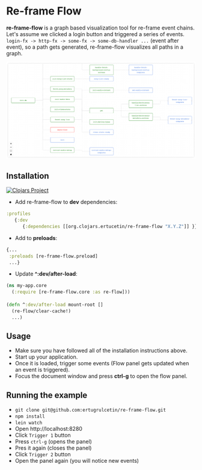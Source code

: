 # Re-frame Flow

**re-frame-flow** is a graph based visualization tool for re-frame event chains. Let's assume we clicked a login button and triggered a series of events. `login-fx -> http-fx -> some-fx -> some-db-handler ...` (event after event), so a path gets generated, re-frame-flow visualizes all paths in a graph.

![Re-frame Flow](imgs/re-frame-flow-example.png)


## Installation
[![Clojars Project](https://clojars.org/org.clojars.ertucetin/re-frame-flow/latest-version.svg)](https://clojars.org/konva-cljs)


- Add re-frame-flow to **dev** dependencies:
```clojure
:profiles
   {:dev
      {:dependencies [[org.clojars.ertucetin/re-frame-flow "X.Y.Z"]] }}
```

- Add to **preloads**:
```clojure
{...
 :preloads [re-frame-flow.preload]
 ...}
```

- Update **^:dev/after-load**:
```clojure
(ns my-app.core
  (:require [re-frame-flow.core :as re-flow]))

(defn ^:dev/after-load mount-root []
  (re-flow/clear-cache!)
  ...)
```

## Usage
- Make sure you have followed all of the installation instructions above.
- Start up your application.
- Once it is loaded, trigger some events (Flow panel gets updated when an event is triggered).
- Focus the document window and press **ctrl-g** to open the flow panel.

## Running the example
- `git clone git@github.com:ertugrulcetin/re-frame-flow.git`
- `npm install`
- `lein watch`
- Open http://localhost:8280
- Click `Trigger 1` button
- Press `ctrl-g` (opens the panel)
- Pres it again (closes the panel)
- Click `Trigger 2` button
- Open the panel again (you will notice new events)
